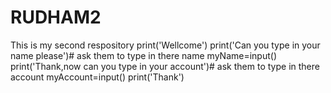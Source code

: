 # RUDHAM2
This is my second respository
print('Wellcome')
print('Can you type in your name please')# ask them to type in there name
myName=input()
print('Thank,now can you type in your account')# ask them to type in there account
myAccount=input()
print('Thank')
